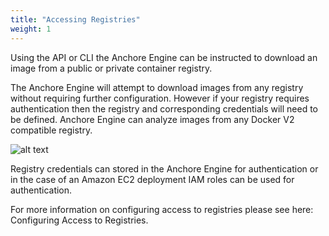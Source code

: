 ```yaml
---
title: "Accessing Registries"
weight: 1
---
```


Using the API or CLI the Anchore Engine can be instructed to download an image from a public or private container registry.

The Anchore Engine will attempt to download images from any registry without requiring further configuration. However if
your registry requires authentication then the registry and corresponding credentials will need to be defined.
Anchore Engine can analyze images from any Docker V2 compatible registry.

![alt text](https://s3.amazonaws.com/cdn.freshdesk.com/data/helpdesk/attachments/production/36001120931/original/h8axdRNjxuDq__DascvsXvrf7f7PrcSQuw?1518793518)

Registry credentials can stored in the Anchore Engine for authentication or in the case of an Amazon EC2 deployment IAM roles can be used for authentication.

For more information on configuring access to registries please see here: Configuring Access to Registries.

